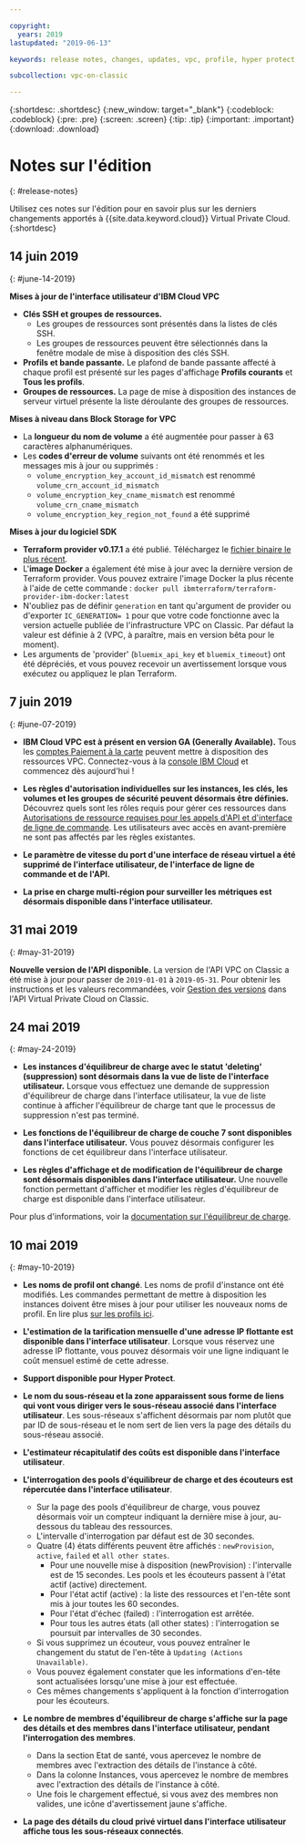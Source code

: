 ```yaml
---

copyright:
  years: 2019
lastupdated: "2019-06-13"

keywords: release notes, changes, updates, vpc, profile, hyper protect, estimator, load balancer

subcollection: vpc-on-classic

---
```


{:shortdesc: .shortdesc}
{:new_window: target="_blank"}
{:codeblock: .codeblock}
{:pre: .pre}
{:screen: .screen}
{:tip: .tip}
{:important: .important}
{:download: .download}

# Notes sur l'édition
{: #release-notes}

Utilisez ces notes sur l'édition pour en savoir plus sur les derniers changements apportés à {{site.data.keyword.cloud}} Virtual Private Cloud.
{:shortdesc}

## 14 juin 2019
{: #june-14-2019}

**Mises à jour de l'interface utilisateur d'IBM Cloud VPC**

- **Clés SSH et groupes de ressources.**
    * Les groupes de ressources sont présentés dans la listes de clés SSH.
    * Les groupes de ressources peuvent être sélectionnés dans la fenêtre modale de mise à disposition des clés SSH.
- **Profils et bande passante.** Le plafond de bande passante affecté à chaque profil est présenté sur les pages d'affichage **Profils courants** et **Tous les profils**.
- **Groupes de ressources.** La page de mise à disposition des instances de serveur virtuel présente la liste déroulante des groupes de ressources.

**Mises à niveau dans Block Storage for VPC**
- La **longueur du nom de volume** a été augmentée pour passer à 63 caractères alphanumériques.
- Les **codes d'erreur de volume** suivants ont été renommés et les messages mis à jour ou supprimés :
    * `volume_encryption_key_account_id_mismatch` est renommé `volume_crn_account_id_mismatch`
    * `volume_encryption_key_cname_mismatch` est renommé `volume_crn_cname_mismatch`
    * `volume_encryption_key_region_not_found` a été supprimé

**Mises à jour du logiciel SDK**

- **Terraform provider v0.17.1** a été publié. Téléchargez le [fichier binaire le plus récent](https://github.com/IBM-Cloud/terraform-provider-ibm/releases/tag/v0.17.1).
- L'**image Docker** a également été mise à jour avec la dernière version de Terraform provider. Vous pouvez extraire l'image Docker la plus récente à l'aide de cette commande :  `docker pull ibmterraform/terraform-provider-ibm-docker:latest`
- N'oubliez pas de définir `generation` en tant qu'argument de provider ou d'exporter `IC_GENERATION= 1` pour que votre code fonctionne avec la version actuelle publiée de l'infrastructure VPC on Classic. Par défaut la valeur est définie à 2 (VPC, à paraître, mais en version bêta pour le moment).
- Les arguments de 'provider' (`bluemix_api_key` et `bluemix_timeout`) ont été dépréciés, et vous pouvez recevoir un avertissement lorsque vous exécutez ou appliquez le plan Terraform.

## 7 juin 2019
{: #june-07-2019}

- **IBM Cloud VPC est à présent en version GA (Generally Available).** Tous les [comptes Paiement à la carte](/docs/account?topic=account-accounts) peuvent mettre à disposition des ressources VPC.
Connectez-vous à la [console IBM Cloud](https://{DomainName}/vpc/overview) et commencez dès aujourd'hui !

- **Les règles d'autorisation individuelles sur les instances, les clés, les volumes et les groupes de sécurité peuvent désormais être définies.** Découvrez quels sont les rôles requis pour gérer ces ressources dans [Autorisations de ressource requises pour les appels d'API et d'interface de ligne de commande](/docs/vpc-on-classic?topic=vpc-on-classic-resource-authorizations-required-for-api-and-cli-calls). Les utilisateurs avec accès en avant-première ne sont pas affectés par les règles existantes.

- **Le paramètre de vitesse du port d'une interface de réseau virtuel a été supprimé de l'interface utilisateur, de l'interface de ligne de commande et de l'API.**

- **La prise en charge multi-région pour surveiller les métriques est désormais disponible dans l'interface utilisateur.**


## 31 mai 2019
{: #may-31-2019}

**Nouvelle version de l'API disponible.** La version de l'API VPC on Classic a été mise à jour pour passer de `2019-01-01` à `2019-05-31`. Pour obtenir les instructions et les valeurs recommandées, voir [Gestion des versions](https://{DomainName}/apidocs/vpc-on-classic#versioning) dans l'API Virtual Private Cloud on Classic.

## 24 mai 2019
{: #may-24-2019}

- **Les instances d'équilibreur de charge avec le statut 'deleting' (suppression) sont désormais dans la vue de liste de l'interface utilisateur.** Lorsque vous effectuez une demande de suppression d'équilibreur de charge dans l'interface utilisateur,  la vue de liste continue à afficher l'équilibreur de charge tant que le processus de suppression n'est pas terminé.

- **Les fonctions de l'équilibreur de charge de couche 7 sont disponibles dans l'interface utilisateur.** Vous pouvez désormais configurer les fonctions de cet équilibreur dans l'interface utilisateur.

- **Les règles d'affichage et de modification de l'équilibreur de charge sont désormais disponibles dans l'interface utilisateur.** Une nouvelle fonction permettant d'afficher et modifier les règles d'équilibreur de charge est disponible dans l'interface utilisateur.

Pour plus d'informations, voir la [documentation sur l'équilibreur de charge](/docs/infrastructure/vpc-on-classic-network?topic=vpc-on-classic-network---using-load-balancers-in-ibm-cloud-vpc).


## 10 mai 2019
{: #may-10-2019}


- **Les noms de profil ont changé**. Les noms de profil d'instance ont été modifiés. Les commandes permettant de mettre à disposition les instances doivent être mises à jour pour utiliser les nouveaux noms de profil. En lire plus [sur les profils ici](/docs/vpc-on-classic-vsi?topic=vpc-on-classic-vsi-profiles).

- **L'estimation de la tarification mensuelle d'une adresse IP flottante est disponible dans l'interface utilisateur**. Lorsque vous réservez une adresse IP flottante, vous pouvez désormais voir une ligne indiquant le coût mensuel estimé de cette adresse.

- **Support disponible pour Hyper Protect**.

- **Le nom du sous-réseau et la zone apparaissent sous forme de liens qui vont vous diriger vers le sous-réseau associé dans l'interface utilisateur**. Les sous-réseaux s'affichent désormais par nom plutôt que par ID de sous-réseau et le nom sert de lien vers la page des détails du sous-réseau associé.

- **L'estimateur récapitulatif des coûts est disponible dans l'interface utilisateur**.

- **L'interrogation des pools d'équilibreur de charge et des écouteurs est répercutée dans l'interface utilisateur**.

    * Sur la page des pools d'équilibreur de charge, vous pouvez désormais voir un compteur indiquant la dernière mise à jour, au-dessous du tableau des ressources.
    * L'intervalle d'interrogation par défaut est de 30 secondes.
    * Quatre (4) états différents peuvent être affichés : `newProvision`, `active`, `failed` et `all other states`.
        * Pour une nouvelle mise à disposition (newProvision) : l'intervalle est de 15 secondes. Les pools et les écouteurs passent à l'état actif (active) directement.
        * Pour l'état actif (active) : la liste des ressources et l'en-tête sont mis à jour toutes les 60 secondes.
        * Pour l'état d'échec (failed) : l'interrogation est arrêtée.
        * Pour tous les autres états (all other states) : l'interrogation se poursuit par intervalles de 30 secondes.
    * Si vous supprimez un écouteur, vous pouvez entraîner le changement du statut de l'en-tête à `Updating (Actions Unavailable)`.
    * Vous pouvez également constater que les informations d'en-tête sont actualisées lorsqu'une mise à jour est effectuée.
    * Ces mêmes changements s'appliquent à la fonction d'interrogation pour les écouteurs.

- **Le nombre de membres d'équilibreur de charge s'affiche sur la page des détails et des membres dans l'interface utilisateur, pendant l'interrogation des membres**.

    * Dans la section Etat de santé, vous apercevez le nombre de membres avec l'extraction des détails de l'instance à côté.
    * Dans la colonne Instances, vous apercevez le nombre de membres avec l'extraction des détails de l'instance à côté.
    * Une fois le chargement effectué, si vous avez des membres non valides, une icône d'avertissement jaune s'affiche.

- **La page des détails du cloud privé virtuel dans l'interface utilisateur affiche tous les sous-réseaux connectés**.
